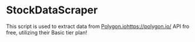 # StockDataScraper
This script is used to extract data from [Polygon.io](https://polygon.io/)https://polygon.io/ API fro free, utilizing their Basic tier plan!
